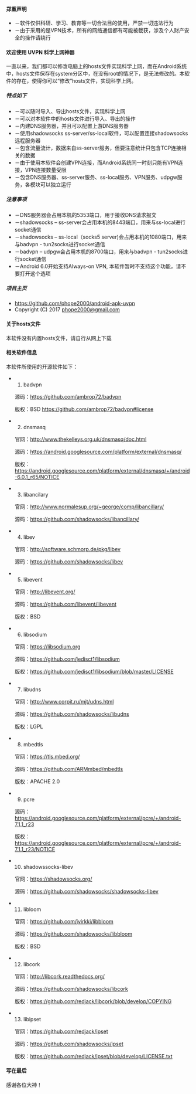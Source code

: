 #### 郑重声明 ####

*	－软件仅供科研、学习、教育等一切合法目的使用，严禁一切违法行为
*	－由于采用的是VPN技术，所有的网络通信都有可能被截获，涉及个人财产安全的操作请绕行

#### 欢迎使用 UVPN 科学上网神器 ####

一直以来，我们都可以修改电脑上的hosts文件实现科学上网，而在Android系统中，hosts文件保存在system分区中，在没有root的情况下，是无法修改的。本软件的存在，使得你可以“修改”hosts文件，实现科学上网。

##### 特点如下 #####

*	－可以随时导入、导出hosts文件，实现科学上网
*	－可以对本软件中的hosts文件进行导入、导出的操作
*	－内建DNS服务器，并且可以配置上游DNS服务器
*	－使用shadowsocks ss-server/ss-local软件，可以配置连接shadowsocks远程服务器
*	－包含流量流计，数据来自ss-server服务，但要注意统计只包含TCP连接相关的数据
*	－由于使用本软件会创建VPN连接，而Android系统同一时刻只能有VPN连接，VPN连接数量受限
*	－包含DNS服务器、ss-server服务、ss-local服务、VPN服务、udpgw服务，各模块可以独立运行

##### 注意事项 #####

*	－DNS服务器会占用本机的5353端口，用于接收DNS请求报文
*	－shadowsocks – ss-server会占用本机的8443端口，用来与ss-local进行socket通信
*	－shadowsocks – ss-local（socks5 server)会占用本机的1080端口，用来与badvpn - tun2socks进行socket通信
*	－badvpn – udpgw会占用本机的8700端口，用来与badvpn - tun2socks进行socket通信
*	－Android 6.0开始支持Always-on VPN, 本软件暂时不支持这个功能，请不要打开这个选项

##### 项目主页 #####

*	https://github.com/phope2000/android-apk-uvpn
*	Copyright (C) 2017 phope2000@gmail.com

#### 关于hosts文件 ####

本软件没有内置hosts文件，请自行从网上下载

#### 相关软件信息 ####

本软件所使用的开源软件如下：

*	1. badvpn

	源码：https://github.com/ambrop72/badvpn

	版权：BSD https://github.com/ambrop72/badvpn#license

*	2. dnsmasq

	官网：http://www.thekelleys.org.uk/dnsmasq/doc.html

	源码：https://android.googlesource.com/platform/external/dnsmasq/

	版权：https://android.googlesource.com/platform/external/dnsmasq/+/android-6.0.1_r65/NOTICE

*	3. libancilary

	官网：http://www.normalesup.org/~george/comp/libancillary/

	源码：https://github.com/shadowsocks/libancillary/

*	4. libev

	官网：http://software.schmorp.de/pkg/libev

	源码：https://github.com/shadowsocks/libev

*	5. libevent

	官网：http://libevent.org/

	源码：https://github.com/libevent/libevent

	版权：BSD

*	6. libsodium

	官网：https://libsodium.org

	源码：https://github.com/jedisct1/libsodium

	版权：https://github.com/jedisct1/libsodium/blob/master/LICENSE

*	7. libudns

	官网：http://www.corpit.ru/mjt/udns.html

	源码：https://github.com/shadowsocks/libudns

	版权：LGPL

*	8. mbedtls

	官网：https://tls.mbed.org/

	源码：https://github.com/ARMmbed/mbedtls

	版权：APACHE 2.0

*	9. pcre

	源码：https://android.googlesource.com/platform/external/pcre/+/android-7.1.1_r23

	版权：https://android.googlesource.com/platform/external/pcre/+/android-7.1.1_r23/NOTICE

*	10. shadowssocks-libev

	官网：https://shadowsocks.org/

	源码：https://github.com/shadowsocks/shadowsocks-libev

*	11. libloom

	官网：https://github.com/jvirkki/libbloom

	源码：https://github.com/shadowsocks/libbloom

	版权：BSD

*	12. libcork

	官网：http://libcork.readthedocs.org/

	源码：https://github.com/shadowsocks/libcork

	版权：https://github.com/redjack/libcork/blob/develop/COPYING

*	13. libipset

	官网：https://github.com/redjack/ipset

	源码：https://github.com/shadowsocks/ipset

	版权：https://github.com/redjack/ipset/blob/develop/LICENSE.txt

#### 写在最后 ####

感谢各位大神！
